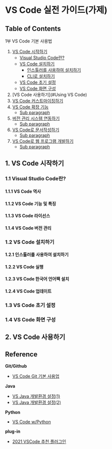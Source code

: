 # VS Code 실전 가이드(가제)


## Table of Contents

1부 VS Code 기본 사용법

1. [VS Code 시작하기](#start-vs-code)
   - [Visual Studio Code란?](#what-is-visual-studio-code?)
   - [VS Code 설치하기](#installing-vs-code)
      - [인스톨러를 사용하여 설치하기](#example2)
      - [CLI로 설치하기](#example3) 
   - [VS Code 초기 설정](#vscode-initial-setup)
   - [VS Code 화면 구성](#vscode-view-configuration)
2. [VS Code 사용하기](#Using VS Code)
3. [VS Code 커스트마이징하기](#customizing-vs-code)
4. [VS Code 확장 기능](#fourth-examplehttpwwwfourthexamplecom)
   - [Sub paragraph](#subparagraph1)
5. [버전 관리 시스템 연동하기](#fourth-examplehttpwwwfourthexamplecom)
   - [Sub paragraph](#subparagraph1)
6. [VS Code로 문서작성하기](#fourth-examplehttpwwwfourthexamplecom)
   - [Sub paragraph](#subparagraph1)      
7. [VS Code로 웹 프로그램 개발하기](#fourth-examplehttpwwwfourthexamplecom)
   - [Sub paragraph](#subparagraph1)       


## 1. VS Code 시작하기 <a name="introduction"></a>
### 1.1 Visual Studio Code란? <a name="what-is-visual-studio-code?"></a>
#### 1.1.1 VS Code 역사
#### 1.1.2 VS Code 기능 및 특징
#### 1.1.3 VS Code 라이선스
#### 1.1.4 VS Code 버전 관리
### 1.2 VS Code 설치하기 <a name="installing-vs-code"></a>
#### 1.2.1 인스톨러를 사용하여 설치하기
#### 1.2.2 VS Code 실행
#### 1.2.3 VS Code 한국어 언어팩 설치
#### 1.2.4 VS Code 업데이트
### 1.3 VS Code 초기 설정 <a name="vs-code-initial-setup"></a>
#### 
#### 
### 1.4 VS Code 화면 구성<a name="vscode-view-configuration"></a>
#### 
#### 
## 2. VS Code 사용하기 <a name="using-cs-code"></a>

## Reference

**Git/Github**
- [VS Code Git 기본 사용업](https://qiita.com/y-tsutsu/items/2ba96b16b220fb5913be) 

**Java**
- [VS Java 개발환경 설정(1)](https://xenonhyx.com/vscode-java-off/) 
- [VS Java 개발환경 설정(2)](https://teramaguro.hatenablog.com/entry/2021/12/28/042743)

**Python**
- [VS Code w/Python](https://atmarkit.itmedia.co.jp/ait/series/23363/) 

**plug-in**
- [2021 VSCode 추천 플러그인](https://web-guided.com/594/) 


